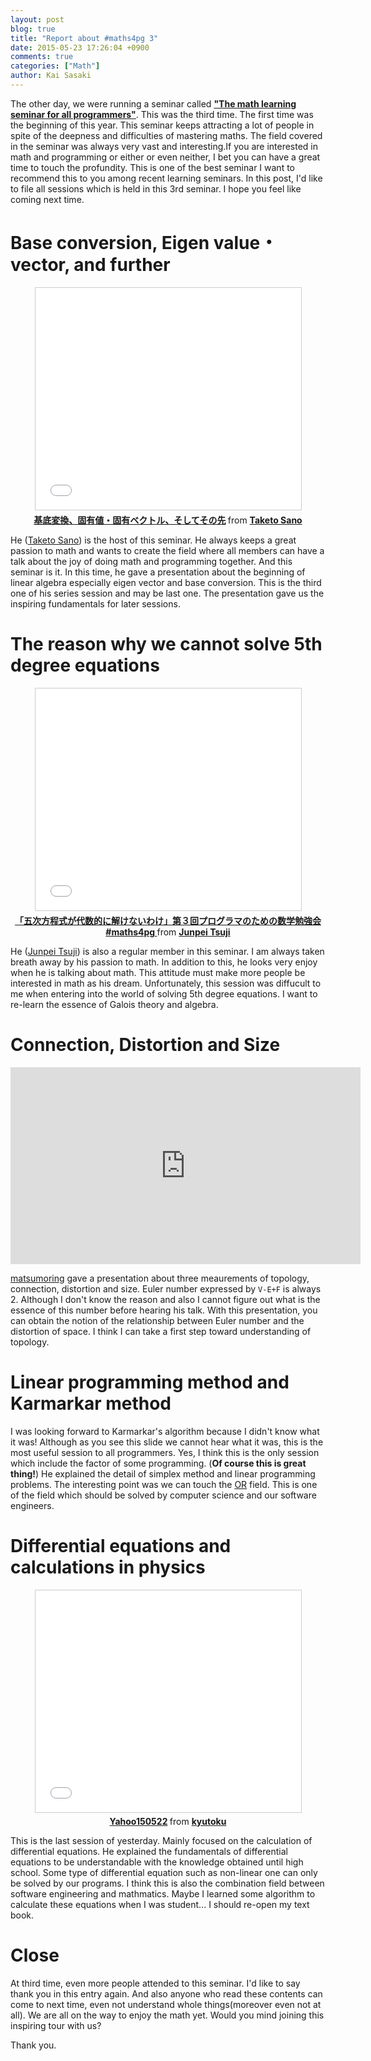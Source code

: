 ```yaml
---
layout: post
blog: true
title: "Report about #maths4pg 3"
date: 2015-05-23 17:26:04 +0900
comments: true
categories: ["Math"]
author: Kai Sasaki
---
```


The other day, we were running a seminar called [**"The math learning seminar for all programmers"**](http://maths4pg.connpass.com/event/14367/).
This was the third time. The first time was the beginning of this year.
This seminar keeps attracting a lot of people in spite of the deepness and difficulties of mastering maths. The field covered in the seminar was always very vast and interesting.If you are interested in math and programming or either or even neither, I bet you can have a great time to touch the profundity. This is one of the best seminar
I want to recommend this to you among recent learning seminars. In this post, I'd like to file all sessions which is held in this 3rd seminar. I hope you feel like coming next time.

<!-- more -->

# Base conversion, Eigen value・vector, and further

<div style="text-align:center;">
<iframe src="//www.slideshare.net/slideshow/embed_code/key/jKY6dTp5odWuj5" width="425" height="355" frameborder="0" marginwidth="0" marginheight="0" scrolling="no" style="border:1px solid #CCC; border-width:1px; margin-bottom:5px; max-width: 100%;" allowfullscreen> </iframe> <div style="margin-bottom:5px"> <strong> <a href="//www.slideshare.net/taketo1024/ss-48472383" title="基底変換、固有値・固有ベクトル、そしてその先" target="_blank">基底変換、固有値・固有ベクトル、そしてその先</a> </strong> from <strong><a href="//www.slideshare.net/taketo1024" target="_blank">Taketo Sano</a></strong> </div>
</div>

He ([Taketo Sano](https://twitter.com/taketo1024)) is the host of this seminar. He always keeps a great passion to math and wants to create the field where all members
can have a talk about the joy of doing math and programming together. And this seminar is it. In this time, he gave a presentation about the beginning of linear algebra especially
eigen vector and base conversion. This is the third one of his series session and may be last one. The presentation gave us the inspiring fundamentals for later sessions.

# The reason why we cannot solve 5th degree equations

<div style="text-align:center;">
<iframe src="//www.slideshare.net/slideshow/embed_code/key/GI6voDK0ekyGIS" width="425" height="355" frameborder="0" marginwidth="0" marginheight="0" scrolling="no" style="border:1px solid #CCC; border-width:1px; margin-bottom:5px; max-width: 100%;" allowfullscreen> </iframe> <div style="margin-bottom:5px"> <strong> <a href="//www.slideshare.net/junpeitsuji/maths4pg-48479177" title="「五次方程式が代数的に解けないわけ」第３回プログラマのための数学勉強会 #maths4pg " target="_blank">「五次方程式が代数的に解けないわけ」第３回プログラマのための数学勉強会 #maths4pg </a> </strong> from <strong><a href="//www.slideshare.net/junpeitsuji" target="_blank">Junpei Tsuji</a></strong> </div>
</div>

He ([Junpei Tsuji](https://twitter.com/tsujimotter)) is also a regular member in this seminar. I am always taken breath away by his passion to math. In addition to this,
he looks very enjoy when he is talking about math. This attitude must make more people be interested in math as his dream. Unfortunately, this session was diffucult to me
when entering into the world of solving 5th degree equations. I want to re-learn the essence of Galois theory and algebra.

# Connection, Distortion and Size

<div style="text-align:center;">
<iframe width="560" height="315" src="https://www.youtube.com/embed/WNM-cljizF0" frameborder="0" allowfullscreen></iframe>
</div>

[matsumoring](https://twitter.com/matsumoring) gave a presentation about three meaurements of topology, connection, distortion and size. Euler number expressed by `V-E+F` is always 2. Although I don't know the reason and also I cannot figure out what is the essence of this number before hearing his talk. With this presentation, you can obtain
the notion of the relationship between Euler number and the distortion of space. I think I can take a first step toward understanding of topology.

# Linear programming method and Karmarkar method

<div style="text-align:center;">
<script async class="speakerdeck-embed" data-id="0559bfe4e65f4d7bbe076924c8c44be3" data-ratio="1.77777777777778" src="//speakerdeck.com/assets/embed.js"></script>
</div>

I was looking forward to Karmarkar's algorithm because I didn't know what it was! Although as you see this slide we cannot hear what it was, this is the most useful session
to all programmers. Yes, I think this is the only session which include the factor of some programming. (**Of course this is great thing!**) He explained the detail of simplex method and linear programming problems. The interesting point was we can touch the [OR](http://ja.wikipedia.org/wiki/%E3%82%AA%E3%83%9A%E3%83%AC%E3%83%BC%E3%82%B7%E3%83%A7%E3%83%B3%E3%82%BA%E3%83%BB%E3%83%AA%E3%82%B5%E3%83%BC%E3%83%81) field. This is one of the field which should be solved by computer science and our software engineers.

# Differential equations and calculations in physics

<div style="text-align: center;">
<iframe src="//www.slideshare.net/slideshow/embed_code/key/dWH3wd7EwPyeJq" width="425" height="355" frameborder="0" marginwidth="0" marginheight="0" scrolling="no" style="border:1px solid #CCC; border-width:1px; margin-bottom:5px; max-width: 100%;" allowfullscreen> </iframe> <div style="margin-bottom:5px"> <strong> <a href="//www.slideshare.net/kyutoku/yahoo150522" title="Yahoo150522" target="_blank">Yahoo150522</a> </strong> from <strong><a href="//www.slideshare.net/kyutoku" target="_blank">kyutoku</a></strong> </div>
</div>

This is the last session of yesterday. Mainly focused on the calculation of differential equations. He explained the fundamentals of differential equations to be understandable
with the knowledge obtained until high school. Some type of differential equation such as non-linear one can only be solved by our programs. I think this is also the combination field between software engineering and mathmatics. Maybe I learned some algorithm to calculate these equations when I was student... I should re-open my text book.

# Close

At third time, even more people attended to this seminar. I'd like to say thank you in this entry again. And also anyone who read these contents can come to next time, even
not understand whole things(moreover even not at all). We are all on the way to enjoy the math yet. Would you mind joining this inspiring tour with us?

Thank you.

